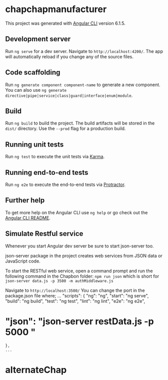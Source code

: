 # chapchapmanufacturer

This project was generated with [Angular CLI](https://github.com/angular/angular-cli) version 6.1.5.

## Development server

Run `ng serve` for a dev server. Navigate to `http://localhost:4200/`. The app will automatically reload if you change any of the source files.

## Code scaffolding

Run `ng generate component component-name` to generate a new component. You can also use `ng generate directive|pipe|service|class|guard|interface|enum|module`.

## Build

Run `ng build` to build the project. The build artifacts will be stored in the `dist/` directory. Use the `--prod` flag for a production build.

## Running unit tests

Run `ng test` to execute the unit tests via [Karma](https://karma-runner.github.io).

## Running end-to-end tests

Run `ng e2e` to execute the end-to-end tests via [Protractor](http://www.protractortest.org/).

## Further help

To get more help on the Angular CLI use `ng help` or go check out the [Angular CLI README](https://github.com/angular/angular-cli/blob/master/README.md).

## Simulate Restful service
Whenever you start Angular dev server be sure to start json-server too.

json-server package in the project creates web services from JSON data or JavaScript code.

To start the RESTful web service, open a command prompt and run the following command in the Chapbon folder:
 `npm run json` which is short for `json-server data.js -p 3500 -m authMiddleware.js`

Navigate to `http://localhost:3500/` 
You can change the port in the package.json file where;
    ...
    "scripts": {
    "ng": "ng",
    "start": "ng serve",
    "build": "ng build",
    "test": "ng test",
    "lint": "ng lint",
    "e2e": "ng e2e",
  #  "json": "json-server restData.js -p 5000 "
    },
    ...

# alternateChap
